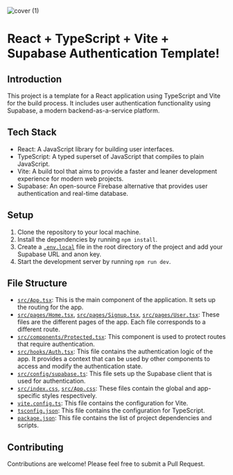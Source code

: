 ![cover (1)](https://github.com/Texagon-Dev/react-supabase-auth-template/assets/76134547/d94e5efc-af0e-40ed-a393-23d3d35e34f7)

# React + TypeScript + Vite + Supabase Authentication Template!

## Introduction

This project is a template for a React application using TypeScript and Vite for the build process. It includes user authentication functionality using Supabase, a modern backend-as-a-service platform.

## Tech Stack

- React: A JavaScript library for building user interfaces.
- TypeScript: A typed superset of JavaScript that compiles to plain JavaScript.
- Vite: A build tool that aims to provide a faster and leaner development experience for modern web projects.
- Supabase: An open-source Firebase alternative that provides user authentication and real-time database.

## Setup

1. Clone the repository to your local machine.
2. Install the dependencies by running `npm install`.
3. Create a [`.env.local`](command:_github.copilot.openRelativePath?%5B%22.env.local%22%5D ".env.local") file in the root directory of the project and add your Supabase URL and anon key.
4. Start the development server by running `npm run dev`.

## File Structure

- [`src/App.tsx`](command:_github.copilot.openRelativePath?%5B%22src%2FApp.tsx%22%5D "src/App.tsx"): This is the main component of the application. It sets up the routing for the app.
- [`src/pages/Home.tsx`](command:_github.copilot.openRelativePath?%5B%22src%2Fpages%2FHome.tsx%22%5D "src/pages/Home.tsx"), [`src/pages/Signup.tsx`](command:_github.copilot.openRelativePath?%5B%22src%2Fpages%2FSignup.tsx%22%5D "src/pages/Signup.tsx"), [`src/pages/User.tsx`](command:_github.copilot.openRelativePath?%5B%22src%2Fpages%2FUser.tsx%22%5D "src/pages/User.tsx"): These files are the different pages of the app. Each file corresponds to a different route.
- [`src/components/Protected.tsx`](command:_github.copilot.openRelativePath?%5B%22src%2Fcomponents%2FProtected.tsx%22%5D "src/components/Protected.tsx"): This component is used to protect routes that require authentication.
- [`src/hooks/Auth.tsx`](command:_github.copilot.openRelativePath?%5B%22src%2Fhooks%2FAuth.tsx%22%5D "src/hooks/Auth.tsx"): This file contains the authentication logic of the app. It provides a context that can be used by other components to access and modify the authentication state.
- [`src/config/supabase.ts`](command:_github.copilot.openRelativePath?%5B%22src%2Fconfig%2Fsupabase.ts%22%5D "src/config/supabase.ts"): This file sets up the Supabase client that is used for authentication.
- [`src/index.css`](command:_github.copilot.openRelativePath?%5B%22src%2Findex.css%22%5D "src/index.css"), [`src/App.css`](command:_github.copilot.openRelativePath?%5B%22src%2FApp.css%22%5D "src/App.css"): These files contain the global and app-specific styles respectively.
- [`vite.config.ts`](command:_github.copilot.openRelativePath?%5B%22vite.config.ts%22%5D "vite.config.ts"): This file contains the configuration for Vite.
- [`tsconfig.json`](command:_github.copilot.openRelativePath?%5B%22tsconfig.json%22%5D "tsconfig.json"): This file contains the configuration for TypeScript.
- [`package.json`](command:_github.copilot.openRelativePath?%5B%22package.json%22%5D "package.json"): This file contains the list of project dependencies and scripts.

## Contributing

Contributions are welcome! Please feel free to submit a Pull Request.
